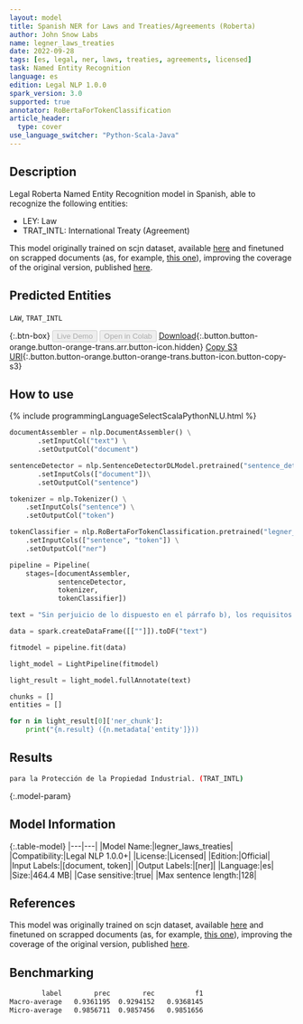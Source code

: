 ```yaml
---
layout: model
title: Spanish NER for Laws and Treaties/Agreements (Roberta)
author: John Snow Labs
name: legner_laws_treaties
date: 2022-09-28
tags: [es, legal, ner, laws, treaties, agreements, licensed]
task: Named Entity Recognition
language: es
edition: Legal NLP 1.0.0
spark_version: 3.0
supported: true
annotator: RoBertaForTokenClassification
article_header:
  type: cover
use_language_switcher: "Python-Scala-Java"
---
```


## Description

Legal Roberta Named Entity Recognition model in Spanish, able to recognize the following entities:
- LEY: Law
- TRAT_INTL: International Treaty (Agreement)

This model originally trained on scjn dataset, available [here](https://huggingface.co/datasets/scjnugacj/scjn_dataset_ner) and finetuned on scrapped documents (as, for example, [this one](https://www.wipo.int/export/sites/www/pct/es/texts/pdf/pct.pdf)), improving the coverage of the original version, published [here](https://huggingface.co/datasets/scjnugacj/scjn_dataset_ner).

## Predicted Entities

`LAW`, `TRAT_INTL`

{:.btn-box}
<button class="button button-orange" disabled>Live Demo</button>
<button class="button button-orange" disabled>Open in Colab</button>
[Download](https://s3.amazonaws.com/auxdata.johnsnowlabs.com/legal/models/legner_laws_treaties_es_1.0.0_3.0_1664362398391.zip){:.button.button-orange.button-orange-trans.arr.button-icon.hidden}
[Copy S3 URI](s3://auxdata.johnsnowlabs.com/legal/models/legner_laws_treaties_es_1.0.0_3.0_1664362398391.zip){:.button.button-orange.button-orange-trans.button-icon.button-copy-s3}

## How to use



<div class="tabs-box" markdown="1">
{% include programmingLanguageSelectScalaPythonNLU.html %}

```python
documentAssembler = nlp.DocumentAssembler() \
       .setInputCol("text") \
       .setOutputCol("document")

sentenceDetector = nlp.SentenceDetectorDLModel.pretrained("sentence_detector_dl", "xx")\
       .setInputCols(["document"])\
       .setOutputCol("sentence")

tokenizer = nlp.Tokenizer() \
    .setInputCols("sentence") \
    .setOutputCol("token")

tokenClassifier = nlp.RoBertaForTokenClassification.pretrained("legner_laws_treaties","es", "legal/models") \
    .setInputCols(["sentence", "token"]) \
    .setOutputCol("ner")

pipeline = Pipeline(
    stages=[documentAssembler, 
            sentenceDetector, 
            tokenizer, 
            tokenClassifier])

text = "Sin perjuicio de lo dispuesto en el párrafo b), los requisitos y los efectos de una reivindicación de prioridad presentada conforme al párrafo 1), serán los establecidos en el Artículo 4 del Acta de Estocolmo del Convenio de París para la Protección de la Propiedad Industrial."

data = spark.createDataFrame([[""]]).toDF("text")

fitmodel = pipeline.fit(data)

light_model = LightPipeline(fitmodel)

light_result = light_model.fullAnnotate(text)

chunks = []
entities = []

for n in light_result[0]['ner_chunk']:       
    print("{n.result} ({n.metadata['entity']}))
```

</div>

## Results

```bash
para la Protección de la Propiedad Industrial. (TRAT_INTL)
```

{:.model-param}
## Model Information

{:.table-model}
|---|---|
|Model Name:|legner_laws_treaties|
|Compatibility:|Legal NLP 1.0.0+|
|License:|Licensed|
|Edition:|Official|
|Input Labels:|[document, token]|
|Output Labels:|[ner]|
|Language:|es|
|Size:|464.4 MB|
|Case sensitive:|true|
|Max sentence length:|128|

## References

This model was originally trained on scjn dataset, available [here](https://huggingface.co/datasets/scjnugacj/scjn_dataset_ner) and finetuned on scrapped documents (as, for example, [this one](https://www.wipo.int/export/sites/www/pct/es/texts/pdf/pct.pdf)), improving the coverage of the original version, published [here](https://huggingface.co/datasets/scjnugacj/scjn_dataset_ner).

## Benchmarking

```bash
        label        prec        rec          f1
Macro-average   0.9361195  0.9294152   0.9368145 
Micro-average   0.9856711  0.9857456   0.9851656  
```